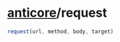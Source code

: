 # [anticore](../#reference)/<a name="reference">request</a>

```js
request(url, method, body, target)
```